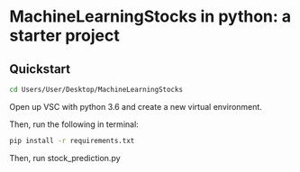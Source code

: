 # MachineLearningStocks in python: a starter project

## Quickstart

```bash
cd Users/User/Desktop/MachineLearningStocks
```

Open up VSC with python 3.6 and create a new virtual environment.

Then, run the following in terminal:

```bash
pip install -r requirements.txt
```
Then, run stock_prediction.py
